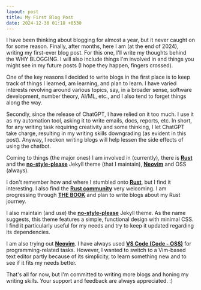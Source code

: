 ```yaml
---
layout: post
title: My First Blog Post
date: 2024-12-30 01:18 +0530
---
```

I have been thinking about blogging for almost a year, but it never caught on for some reason. Finally, after months, here I am (at the end of 2024), writing my first-ever blog post. For this one, I'll write my thoughts behind the WHY BLOGGING. I will also include things I'm involved in and things you might see in my future posts (I hope they happen, fingers crossed).

One of the key reasons I decided to write blogs in the first place is to keep track of things I learned, am learning, and plan to learn. I have varied interests revolving around various topics, say, in a broader sense, software development, number theory, AI/ML, etc., and I also tend to forget things along the way.

Secondly, since the release of ChatGPT, I have relied on it too much. I use it as my automation tool, asking it to write emails, docs, reports, etc. In short, for any writing task requiring creativity and some thinking, I let ChatGPT take charge, resulting in my writing skills downgrading (as evident in this post). Anyway, I reckon writing blogs will help lessen the side effects of using the chatbot.

Coming to things (the major ones) I am involved in (currently), there is [**Rust**](https://www.rust-lang.org/) and the [**no-style-please**](https://github.com/riggraz/no-style-please) Jekyll theme (that I maintain), [**Neovim**](https://neovim.io/) and OSS (always).

I don't remember how and where I stumbled onto [**Rust**](https://www.rust-lang.org/), but I find it interesting. I also find the [**Rust community**](https://github.com/rust-lang) very welcoming. I am progressing through [**THE BOOK**](https://doc.rust-lang.org/stable/book/) and plan to write blogs about my Rust journey.

I also maintain (and use) the [**no-style-please**](https://github.com/riggraz/no-style-please) Jekyll theme. As the name suggests, this theme features a simple, functional design with minimal CSS. I find it particularly useful for my needs and try to keep it updated regarding its dependencies.

I am also trying out [**Neovim**](https://neovim.io/). I have always used [**VS Code (Code - OSS)**](https://code.visualstudio.com/) for programming-related tasks. However, I wanted to switch to a Vim-based text editor partly because of its simplicity, to learn something new and to see if it fits my needs better.

That's all for now, but I'm committed to writing more blogs and honing my writing skills. Your support and feedback are always appreciated. :)